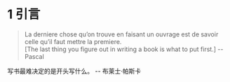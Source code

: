 # 1 引言

> La derniere chose qu’on trouve en faisant un ouvrage est de savoir celle qu’il faut mettre la premiere.  
[The last thing you figure out in writing a book is what to put first.] -- Pascal

写书最难决定的是开头写什么。 -- 布莱士·帕斯卡
